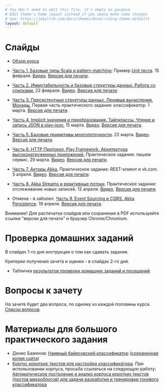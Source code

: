 ```yaml
---
# You don't need to edit this file, it's empty on purpose.
# Edit theme's home layout instead if you wanna make some changes
# See: https://jekyllrb.com/docs/themes/#overriding-theme-defaults
layout: default
---
```


# Слайды

* [Обзор курса](slides/index.html)
* [Часть 1. Базовые типы Scala и pattern matching](slides/day1.html); Пример [Unit теста](https://github.com/maxcom/scala-course-2018/tree/gh-pages/code/unit-test-demo). 15 февраля. [Видео](https://youtu.be/NkFrCUlIS6U). [Версия для печати](slides/day1.html?print-pdf).
* [Часть 2. Иммутабельность и базовые структуры данных. Работа со списками.](slides/day2.html) 22 февраля. [Видео](https://youtu.be/ovquUitt-co). [Версия для печати](slides/day2.html?print-pdf).
* [Часть 3. Персистентные структуры данных. Ленивые вычисления. Монады.](slides/day3.html) Первая часть практического задания: классификатор. 1 марта. [Версия для печати](slides/day3.html?print-pdf).
* [Часть 4. Implicit значения и преобразования. Тайпклассы. Чтение и запись JSON в play-json.](slides/day4.html) 15 марта. [Видео](https://youtu.be/tkgQYnO5v3o). [Версия для печати](slides/day4.html?print-pdf).
* [Часть 5. Базовые примитивы многопоточности](slides/day5.html). 22 марта. [Видео](https://youtu.be/pbeuOGMJqds). [Версия для печати](slides/day5.html?print-pdf).

* [Часть 6. HTTP Протокол. Play Framework. Архитектура высоконагруженных приложений.](slides/day6.html) Практическое задание: пишем сервис. 29 марта. [Видео](https://youtu.be/2ZQywwq_FKU). [Версия для печати](slides/day6.html?print-pdf).
* [Часть 7. Акторы Akka.](slides/day7.html) Практическое задание: REST-клиент и vk.com. 5 апреля. [Видео](https://youtu.be/j9VSFFo2LuI). [Версия для печати](slides/day7.html?print-pdf).
* [Часть 8. Akka Streams и реактивные потоки](slides/day8.html). Практическое задание: отслеживание новых записей. 12 апреля. [Видео](https://youtu.be/lxmdg7q6blE). [Версия для печати](slides/day8.html?print-pdf).
* Отмена - я заболел. [Часть 9. Event Sourcing и CQRS. Akka Persistence](slides/day9.html). 19 апреля. [Версия для печати](slides/day9.html?print-pdf).


Внимание! Для распечатки слайдов или сохранения в PDF используейте ссылки "версии для печати" и браузер Chrome/Chromium.

# Проверка домашних заданий

В слайдах 1-го дня инструкции о том как сдавать задания.

Критерии получения зачета и оценки - в слайдах 2-го дня.

* Табличка [результатов проверки домашних заданий и посещений](https://docs.google.com/spreadsheets/d/1N9J-5koTlKMN2bpXkREhHM7Y1WyjD2zuoysjpxezlvM/)

# Вопросы к зачету

На зачете будет два вопроса, по одному из каждой половины курса. [Список вопрсов](questions.md).

# Материалы для большого практического задания

* Денис Баженов: [Наивный байесовский классификатор](http://bazhenov.me/blog/2012/06/11/naive-bayes.html) ([сохраненная копия сайта](https://github.com/maxcom/bazhenov.github.com))
* [Корпус коротких текстов для настройки классификатора](http://study.mokoron.com/). При использовании корпуса, просьба ссылаться на 
  следующую работу: [Автоматическое построение и анализ корпуса коротких текстов (постов микроблогов) для задачи разработки и тренировки тонового классификатора](https://elibrary.ru/item.asp?id=20399632)

